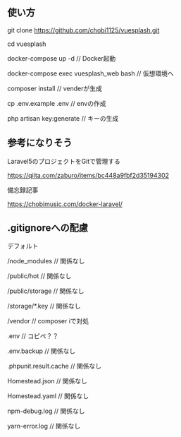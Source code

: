 ## 使い方
git clone https://github.com/chobi1125/vuesplash.git

cd vuesplash

docker-compose up -d // Docker起動

docker-compose exec vuesplash_web bash // 仮想環境へ

composer install // venderが生成

cp .env.example .env // envの作成

php artisan key:generate // キーの生成

## 参考になりそう

Laravel5のプロジェクトをGitで管理する

https://qiita.com/zaburo/items/bc448a9fbf2d35194302

備忘録記事

https://chobimusic.com/docker-laravel/


## .gitignoreへの配慮

デフォルト

/node_modules // 関係なし

/public/hot // 関係なし

/public/storage // 関係なし

/storage/*.key // 関係なし

/vendor // composer iで対処

.env // コピペ？？

.env.backup // 関係なし

.phpunit.result.cache // 関係なし

Homestead.json // 関係なし

Homestead.yaml // 関係なし

npm-debug.log // 関係なし

yarn-error.log // 関係なし